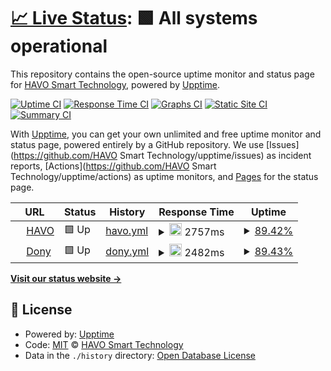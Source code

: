 # [📈 Live Status](https://www.havo.co.id): <!--live status--> **🟩 All systems operational**

This repository contains the open-source uptime monitor and status page for [HAVO Smart Technology](https://www.havo.co.id), powered by [Upptime](https://github.com/upptime/upptime).

[![Uptime CI](https://github.com/koj-co/upptime/workflows/Uptime%20CI/badge.svg)](https://github.com/koj-co/upptime/actions?query=workflow%3A%22Uptime+CI%22)
[![Response Time CI](https://github.com/koj-co/upptime/workflows/Response%20Time%20CI/badge.svg)](https://github.com/koj-co/upptime/actions?query=workflow%3A%22Response+Time+CI%22)
[![Graphs CI](https://github.com/koj-co/upptime/workflows/Graphs%20CI/badge.svg)](https://github.com/koj-co/upptime/actions?query=workflow%3A%22Graphs+CI%22)
[![Static Site CI](https://github.com/koj-co/upptime/workflows/Static%20Site%20CI/badge.svg)](https://github.com/koj-co/upptime/actions?query=workflow%3A%22Static+Site+CI%22)
[![Summary CI](https://github.com/koj-co/upptime/workflows/Summary%20CI/badge.svg)](https://github.com/koj-co/upptime/actions?query=workflow%3A%22Summary+CI%22)

With [Upptime](https://upptime.js.org), you can get your own unlimited and free uptime monitor and status page, powered entirely by a GitHub repository. We use [Issues](https://github.com/HAVO Smart Technology/upptime/issues) as incident reports, [Actions](https://github.com/HAVO Smart Technology/upptime/actions) as uptime monitors, and [Pages](https://www.havo.co.id) for the status page.

<!--start: status pages-->
<!-- This summary is generated by Upptime (https://github.com/upptime/upptime) -->
<!-- Do not edit this manually, your changes will be overwritten -->
<!-- prettier-ignore -->
| URL | Status | History | Response Time | Uptime |
| --- | ------ | ------- | ------------- | ------ |
| <img alt="" src="https://favicons.githubusercontent.com/www.havo.co.id" height="13"> [HAVO](https://www.havo.co.id) | 🟩 Up | [havo.yml](https://github.com/ashcoft/Upptime/commits/HEAD/history/havo.yml) | <details><summary><img alt="Response time graph" src="./graphs/havo/response-time-week.png" height="20"> 2757ms</summary><br><a href="https://HAVO Smart Technology.github.io/upptime/history/havo"><img alt="Response time 3060" src="https://img.shields.io/endpoint?url=https%3A%2F%2Fraw.githubusercontent.com%2Fashcoft%2FUpptime%2FHEAD%2Fapi%2Fhavo%2Fresponse-time.json"></a><br><a href="https://HAVO Smart Technology.github.io/upptime/history/havo"><img alt="24-hour response time 2514" src="https://img.shields.io/endpoint?url=https%3A%2F%2Fraw.githubusercontent.com%2Fashcoft%2FUpptime%2FHEAD%2Fapi%2Fhavo%2Fresponse-time-day.json"></a><br><a href="https://HAVO Smart Technology.github.io/upptime/history/havo"><img alt="7-day response time 2757" src="https://img.shields.io/endpoint?url=https%3A%2F%2Fraw.githubusercontent.com%2Fashcoft%2FUpptime%2FHEAD%2Fapi%2Fhavo%2Fresponse-time-week.json"></a><br><a href="https://HAVO Smart Technology.github.io/upptime/history/havo"><img alt="30-day response time 3167" src="https://img.shields.io/endpoint?url=https%3A%2F%2Fraw.githubusercontent.com%2Fashcoft%2FUpptime%2FHEAD%2Fapi%2Fhavo%2Fresponse-time-month.json"></a><br><a href="https://HAVO Smart Technology.github.io/upptime/history/havo"><img alt="1-year response time 3060" src="https://img.shields.io/endpoint?url=https%3A%2F%2Fraw.githubusercontent.com%2Fashcoft%2FUpptime%2FHEAD%2Fapi%2Fhavo%2Fresponse-time-year.json"></a></details> | <details><summary><a href="https://HAVO Smart Technology.github.io/upptime/history/havo">89.42%</a></summary><a href="https://HAVO Smart Technology.github.io/upptime/history/havo"><img alt="All-time uptime 94.26%" src="https://img.shields.io/endpoint?url=https%3A%2F%2Fraw.githubusercontent.com%2Fashcoft%2FUpptime%2FHEAD%2Fapi%2Fhavo%2Fuptime.json"></a><br><a href="https://HAVO Smart Technology.github.io/upptime/history/havo"><img alt="24-hour uptime 54.25%" src="https://img.shields.io/endpoint?url=https%3A%2F%2Fraw.githubusercontent.com%2Fashcoft%2FUpptime%2FHEAD%2Fapi%2Fhavo%2Fuptime-day.json"></a><br><a href="https://HAVO Smart Technology.github.io/upptime/history/havo"><img alt="7-day uptime 89.42%" src="https://img.shields.io/endpoint?url=https%3A%2F%2Fraw.githubusercontent.com%2Fashcoft%2FUpptime%2FHEAD%2Fapi%2Fhavo%2Fuptime-week.json"></a><br><a href="https://HAVO Smart Technology.github.io/upptime/history/havo"><img alt="30-day uptime 90.33%" src="https://img.shields.io/endpoint?url=https%3A%2F%2Fraw.githubusercontent.com%2Fashcoft%2FUpptime%2FHEAD%2Fapi%2Fhavo%2Fuptime-month.json"></a><br><a href="https://HAVO Smart Technology.github.io/upptime/history/havo"><img alt="1-year uptime 94.26%" src="https://img.shields.io/endpoint?url=https%3A%2F%2Fraw.githubusercontent.com%2Fashcoft%2FUpptime%2FHEAD%2Fapi%2Fhavo%2Fuptime-year.json"></a></details>
| <img alt="" src="https://favicons.githubusercontent.com/www.dony.me" height="13"> [Dony](https://www.dony.me) | 🟩 Up | [dony.yml](https://github.com/ashcoft/Upptime/commits/HEAD/history/dony.yml) | <details><summary><img alt="Response time graph" src="./graphs/dony/response-time-week.png" height="20"> 2482ms</summary><br><a href="https://HAVO Smart Technology.github.io/upptime/history/dony"><img alt="Response time 2055" src="https://img.shields.io/endpoint?url=https%3A%2F%2Fraw.githubusercontent.com%2Fashcoft%2FUpptime%2FHEAD%2Fapi%2Fdony%2Fresponse-time.json"></a><br><a href="https://HAVO Smart Technology.github.io/upptime/history/dony"><img alt="24-hour response time 1763" src="https://img.shields.io/endpoint?url=https%3A%2F%2Fraw.githubusercontent.com%2Fashcoft%2FUpptime%2FHEAD%2Fapi%2Fdony%2Fresponse-time-day.json"></a><br><a href="https://HAVO Smart Technology.github.io/upptime/history/dony"><img alt="7-day response time 2482" src="https://img.shields.io/endpoint?url=https%3A%2F%2Fraw.githubusercontent.com%2Fashcoft%2FUpptime%2FHEAD%2Fapi%2Fdony%2Fresponse-time-week.json"></a><br><a href="https://HAVO Smart Technology.github.io/upptime/history/dony"><img alt="30-day response time 2068" src="https://img.shields.io/endpoint?url=https%3A%2F%2Fraw.githubusercontent.com%2Fashcoft%2FUpptime%2FHEAD%2Fapi%2Fdony%2Fresponse-time-month.json"></a><br><a href="https://HAVO Smart Technology.github.io/upptime/history/dony"><img alt="1-year response time 2055" src="https://img.shields.io/endpoint?url=https%3A%2F%2Fraw.githubusercontent.com%2Fashcoft%2FUpptime%2FHEAD%2Fapi%2Fdony%2Fresponse-time-year.json"></a></details> | <details><summary><a href="https://HAVO Smart Technology.github.io/upptime/history/dony">89.43%</a></summary><a href="https://HAVO Smart Technology.github.io/upptime/history/dony"><img alt="All-time uptime 90.26%" src="https://img.shields.io/endpoint?url=https%3A%2F%2Fraw.githubusercontent.com%2Fashcoft%2FUpptime%2FHEAD%2Fapi%2Fdony%2Fuptime.json"></a><br><a href="https://HAVO Smart Technology.github.io/upptime/history/dony"><img alt="24-hour uptime 54.25%" src="https://img.shields.io/endpoint?url=https%3A%2F%2Fraw.githubusercontent.com%2Fashcoft%2FUpptime%2FHEAD%2Fapi%2Fdony%2Fuptime-day.json"></a><br><a href="https://HAVO Smart Technology.github.io/upptime/history/dony"><img alt="7-day uptime 89.43%" src="https://img.shields.io/endpoint?url=https%3A%2F%2Fraw.githubusercontent.com%2Fashcoft%2FUpptime%2FHEAD%2Fapi%2Fdony%2Fuptime-week.json"></a><br><a href="https://HAVO Smart Technology.github.io/upptime/history/dony"><img alt="30-day uptime 82.97%" src="https://img.shields.io/endpoint?url=https%3A%2F%2Fraw.githubusercontent.com%2Fashcoft%2FUpptime%2FHEAD%2Fapi%2Fdony%2Fuptime-month.json"></a><br><a href="https://HAVO Smart Technology.github.io/upptime/history/dony"><img alt="1-year uptime 90.26%" src="https://img.shields.io/endpoint?url=https%3A%2F%2Fraw.githubusercontent.com%2Fashcoft%2FUpptime%2FHEAD%2Fapi%2Fdony%2Fuptime-year.json"></a></details>

<!--end: status pages-->

[**Visit our status website →**](https://www.havo.co.id)

## 📄 License

- Powered by: [Upptime](https://github.com/upptime/upptime)
- Code: [MIT](./LICENSE) © [HAVO Smart Technology](https://www.havo.co.id)
- Data in the `./history` directory: [Open Database License](https://opendatacommons.org/licenses/odbl/1-0/)
